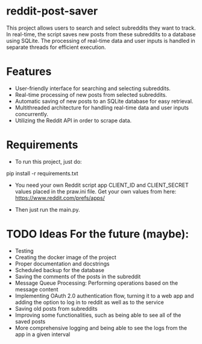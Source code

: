 # reddit-post-saver

This project allows users to search and select subreddits they want to track. In real-time, the script saves new posts from these subreddits to a database using SQLite. The processing of real-time data and user inputs is handled in separate threads for efficient execution.

# Features
 - User-friendly interface for searching and selecting subreddits.
 - Real-time processing of new posts from selected subreddits.
 - Automatic saving of new posts to an SQLite database for easy retrieval.
 - Multithreaded architecture for handling real-time data and user inputs concurrently.
 - Utilizing the Reddit API in order to scrape data.

# Requirements
 - To run this project, just do:

pip install -r requirements.txt

 - You need your own Reddit script app CLIENT_ID and CLIENT_SECRET values placed in the praw.ini file.
Get your own values from here:
https://www.reddit.com/prefs/apps/

 - Then just run the main.py.

# TODO Ideas For the future (maybe):
 - Testing
 - Creating the docker image of the project
 - Proper documentation and docstrings
 - Scheduled backup for the database
 - Saving the comments of the posts in the subreddit
 - Message Queue Processing: Performing operations based on the message content
 - Implementing OAuth 2.0 authentication flow, turning it to a web app and adding the option to log in to reddit as well as to the service
 - Saving old posts from subreddits
 - Improving some functionalities, such as being able to see all of the saved posts
 - More comprehensive logging and being able to see the logs from the app in a given interval

